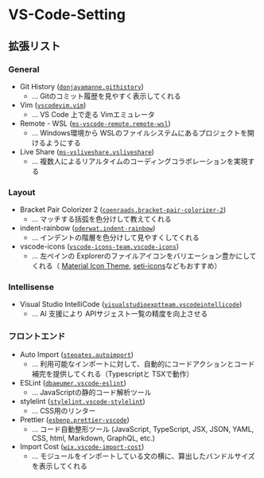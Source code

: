 # VS-Code-Setting

## 拡張リスト
### General
- Git History ([`donjayamanne.githistory`](https://marketplace.visualstudio.com/items?itemName=donjayamanne.githistory))
  - ... Gitのコミット履歴を見やすく表示してくれる
- Vim ([`vscodevim.vim`](https://marketplace.visualstudio.com/items?itemName=vscodevim.vim))
  - ... VS Code 上で走る Vimエミュレータ
- Remote - WSL ([`ms-vscode-remote.remote-wsl`](https://marketplace.visualstudio.com/items?itemName=ms-vscode-remote.remote-wsl))
  - ... Windows環境から WSLのファイルシステムにあるプロジェクトを開けるようにする
- Live Share ([`ms-vsliveshare.vsliveshare`](https://marketplace.visualstudio.com/items?itemName=MS-vsliveshare.vsliveshare))
  - ... 複数人によるリアルタイムのコーディングコラボレーションを実現する
### Layout
- Bracket Pair Colorizer 2 ([`coenraads.bracket-pair-colorizer-2`](https://marketplace.visualstudio.com/items?itemName=CoenraadS.bracket-pair-colorizer-2))
  - ... マッチする括弧を色分けして教えてくれる
- indent-rainbow ([`oderwat.indent-rainbow`](https://marketplace.visualstudio.com/items?itemName=oderwat.indent-rainbow))
  - ... インデントの階層を色分けして見やすくしてくれる
- vscode-icons ([`vscode-icons-team.vscode-icons`](https://marketplace.visualstudio.com/items?itemName=vscode-icons-team.vscode-icons))
  - ... 左ペインの Explorerのファイルアイコンをバリエーション豊かにしてくれる（ [Material Icon Theme](https://marketplace.visualstudio.com/items?itemName=PKief.material-icon-theme), [seti-icons](https://marketplace.visualstudio.com/items?itemName=qinjia.seti-icons)などもおすすめ）
### Intellisense
- Visual Studio IntelliCode ([`visualstudioexptteam.vscodeintellicode`](https://marketplace.visualstudio.com/items?itemName=VisualStudioExptTeam.vscodeintellicode))
  - ... AI 支援により APIサジェスト一覧の精度を向上させる
### フロントエンド
- Auto Import ([`steoates.autoimport`](https://marketplace.visualstudio.com/items?itemName=steoates.autoimport))
  - ... 利用可能なインポートに対して、自動的にコードアクションとコード補完を提供してくれる（Typescriptと TSXで動作）
- ESLint ([`dbaeumer.vscode-eslint`](https://marketplace.visualstudio.com/items?itemName=dbaeumer.vscode-eslint))
  - ... JavaScriptの静的コード解析ツール
- stylelint ([`stylelint.vscode-stylelint`](https://marketplace.visualstudio.com/items?itemName=stylelint.vscode-stylelint))
  - ... CSS用のリンター
- Prettier ([`esbenp.prettier-vscode`](https://marketplace.visualstudio.com/items?itemName=esbenp.prettier-vscode))
  - ... コード自動整形ツール (JavaScript, TypeScript, JSX, JSON, YAML, CSS, html, Markdown, GraphQL, etc.)
- Import Cost ([`wix.vscode-import-cost`](https://marketplace.visualstudio.com/items?itemName=wix.vscode-import-cost))
  - ... モジュールをインポートしている文の横に、算出したバンドルサイズを表示してくれる
